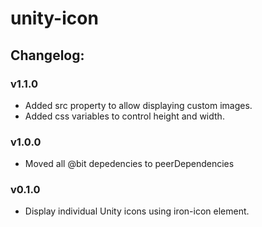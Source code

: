 # unity-icon

## Changelog:

### v1.1.0
- Added src property to allow displaying custom images.
- Added css variables to control height and width.

### v1.0.0
- Moved all @bit depedencies to peerDependencies

### v0.1.0
- Display individual Unity icons using iron-icon element. 
